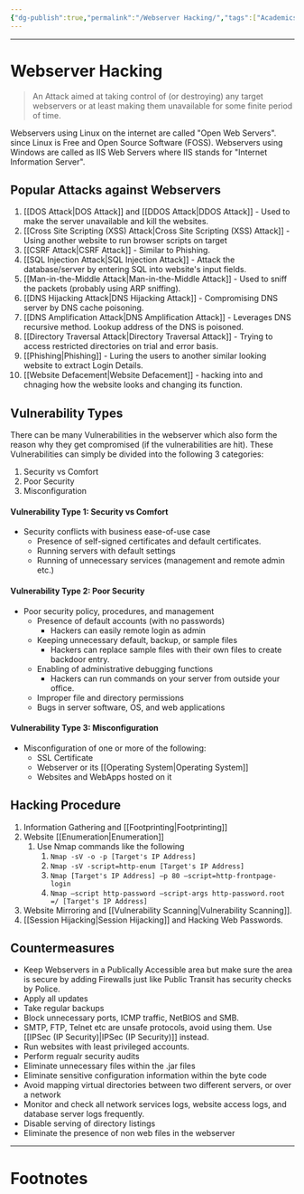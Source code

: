 ```yaml
---
{"dg-publish":true,"permalink":"/Webserver Hacking/","tags":["Academics"]}
---
```



---
# Webserver Hacking
> An Attack aimed at taking control of (or destroying) any target webservers or at least making them unavailable for some finite period of time.

Webservers using Linux on the internet are called "Open Web Servers". since Linux is Free and Open Source Software (FOSS).
Webservers using Windows are called as IIS Web Servers where IIS stands for "Internet Information Server". 

## Popular Attacks against Webservers
1. [[DOS Attack\|DOS Attack]] and [[DDOS Attack\|DDOS Attack]] - Used to make the server unavailable and kill the websites.
2. [[Cross Site Scripting (XSS) Attack\|Cross Site Scripting (XSS) Attack]] - Using another website to run browser scripts on target
3. [[CSRF Attack\|CSRF Attack]] - Similar to Phishing.
4. [[SQL Injection Attack\|SQL Injection Attack]] - Attack the database/server by entering SQL into website's input fields.
5. [[Man-in-the-Middle Attack\|Man-in-the-Middle Attack]] - Used to sniff the packets (probably using ARP sniffing).
6. [[DNS Hijacking Attack\|DNS Hijacking Attack]] - Compromising DNS server by DNS cache poisoning.
7. [[DNS Amplification Attack\|DNS Amplification Attack]] - Leverages DNS recursive method. Lookup address of the DNS is poisoned.
8. [[Directory Traversal Attack\|Directory Traversal Attack]] - Trying to access restricted directories on trial and error basis.
9. [[Phishing\|Phishing]] - Luring the users to another similar looking website to extract Login Details.
10. [[Website Defacement\|Website Defacement]] - hacking into and chnaging how the website looks and changing its function.

## Vulnerability Types
There can be many Vulnerabilities in the webserver which also form the reason why they get compromised (if the vulnerabilities are hit). These Vulnerabilities can simply be divided into the following 3 categories: 
1. Security vs Comfort
2. Poor Security
3. Misconfiguration

#### Vulnerability Type 1: Security vs Comfort
- Security conflicts with business ease-of-use case
	- Presence of self-signed certificates and default certificates.
	- Running servers with default settings
	- Running of unnecessary services (management and remote admin etc.)

#### Vulnerability Type 2: Poor Security
- Poor security policy, procedures, and management
	- Presence of default accounts (with no passwords)
		- Hackers can easily remote login as admin
	- Keeping unnecessary default, backup, or sample files
		- Hackers can replace sample files with their own files to create backdoor entry.
	- Enabling of administrative debugging functions
		- Hackers can run commands on your server from outside your office.
	- Improper file and directory permissions
	- Bugs in server software, OS, and web applications

#### Vulnerability Type 3: Misconfiguration
- Misconfiguration of one or more of the following:
	- SSL Certificate
	- Webserver or its [[Operating System\|Operating System]]
	- Websites and WebApps hosted on it

## Hacking Procedure
1. Information Gathering and [[Footprinting\|Footprinting]]
2. Website [[Enumeration\|Enumeration]]
	1. Use Nmap commands like the following
		1. `Nmap -sV -o -p [Target's IP Address]`
		2. `Nmap -sV -script=http-enum [Target's IP Address]`
		3. `Nmap [Target's IP Address] –p 80 –script=http-frontpage-login`
		4. `Nmap –script http-password –script-args http-password.root =/ [Target's IP Address]`
3.  Website Mirroring and [[Vulnerability Scanning\|Vulnerability Scanning]].
4. [[Session Hijacking\|Session Hijacking]] and Hacking Web Passwords.

## Countermeasures
- Keep Webservers in a Publically Accessible area but make sure the area is secure by adding Firewalls just like Public Transit has security checks by Police.
- Apply all updates
- Take regular backups
- Block unnecessary ports, ICMP traffic, NetBIOS and SMB.
- SMTP, FTP, Telnet etc are unsafe protocols, avoid using them. Use [[IPSec (IP Security)\|IPSec (IP Security)]] instead.
- Run websites with least privileged accounts.
- Perform regualr security audits
- Eliminate unnecessary files within the .jar files
- Eliminate sensitive configuration information within the byte code
- Avoid mapping virtual directories between two different servers, or over a network
- Monitor and check all network services logs, website access logs, and database server logs frequently.
- Disable serving of directory listings
- Eliminate the presence of non web files in the webserver

---
# Footnotes